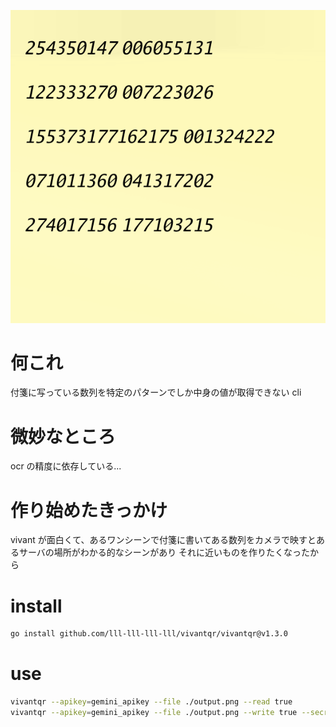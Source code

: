 ![](./sample.png)

# 何これ

付箋に写っている数列を特定のパターンでしか中身の値が取得できない cli

# 微妙なところ

ocr の精度に依存している...

# 作り始めたきっかけ

vivant が面白くて、あるワンシーンで付箋に書いてある数列をカメラで映すとあるサーバの場所がわかる的なシーンがあり
それに近いものを作りたくなったから

# install

```sh
go install github.com/lll-lll-lll-lll/vivantqr/vivantqr@v1.3.0
```

# use

```sh
vivantqr --apikey=gemini_apikey --file ./output.png --read true
vivantqr --apikey=gemini_apikey --file ./output.png --write true --secret=SECRETVALUE
```
